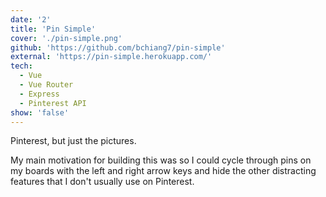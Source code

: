 ```yaml
---
date: '2'
title: 'Pin Simple'
cover: './pin-simple.png'
github: 'https://github.com/bchiang7/pin-simple'
external: 'https://pin-simple.herokuapp.com/'
tech:
  - Vue
  - Vue Router
  - Express
  - Pinterest API
show: 'false'
---
```


Pinterest, but just the pictures.

My main motivation for building this was so I could cycle through pins on my boards with the left and right arrow keys and hide the other distracting features that I don't usually use on Pinterest.
